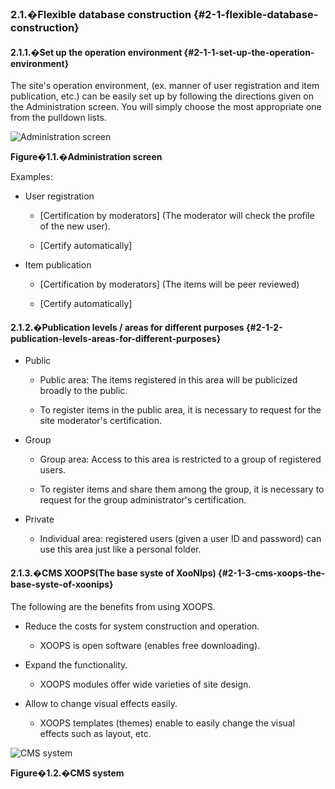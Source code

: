 ### 2.1.�Flexible database construction {#2-1-flexible-database-construction}

#### 2.1.1.�Set up the operation environment {#2-1-1-set-up-the-operation-environment}

The site&#039;s operation environment, (ex. manner of user registration and item publication, etc.) can be easily set up by following the directions given on the Administration screen. You will simply choose the most appropriate one from the pulldown lists.

![Administration screen](images\overview01.png)

**Figure�1.1.�Administration screen**

Examples:

*   User registration

    *   [Certification by moderators] (The moderator will check the profile of the new user).

    *   [Certify automatically]

*   Item publication

    *   [Certification by moderators] (The items will be peer reviewed)

    *   [Certify automatically]

#### 2.1.2.�Publication levels / areas for different purposes {#2-1-2-publication-levels-areas-for-different-purposes}

*   Public

    *   Public area: The items registered in this area will be publicized broadly to the public.

    *   To register items in the public area, it is necessary to request for the site moderator&#039;s certification.

*   Group

    *   Group area: Access to this area is restricted to a group of registered users.

    *   To register items and share them among the group, it is necessary to request for the group administrator&#039;s certification.

*   Private

    *   Individual area: registered users (given a user ID and password) can use this area just like a personal folder.

#### 2.1.3.�CMS XOOPS(The base syste of XooNIps) {#2-1-3-cms-xoops-the-base-syste-of-xoonips}

The following are the benefits from using XOOPS.

*   Reduce the costs for system construction and operation.

    *   XOOPS is open software (enables free downloading).

*   Expand the functionality.

    *   XOOPS modules offer wide varieties of site design.

*   Allow to change visual effects easily.

    *   XOOPS templates (themes) enable to easily change the visual effects such as layout, etc.

![CMS system](images\overview02.png)

**Figure�1.2.�CMS system**